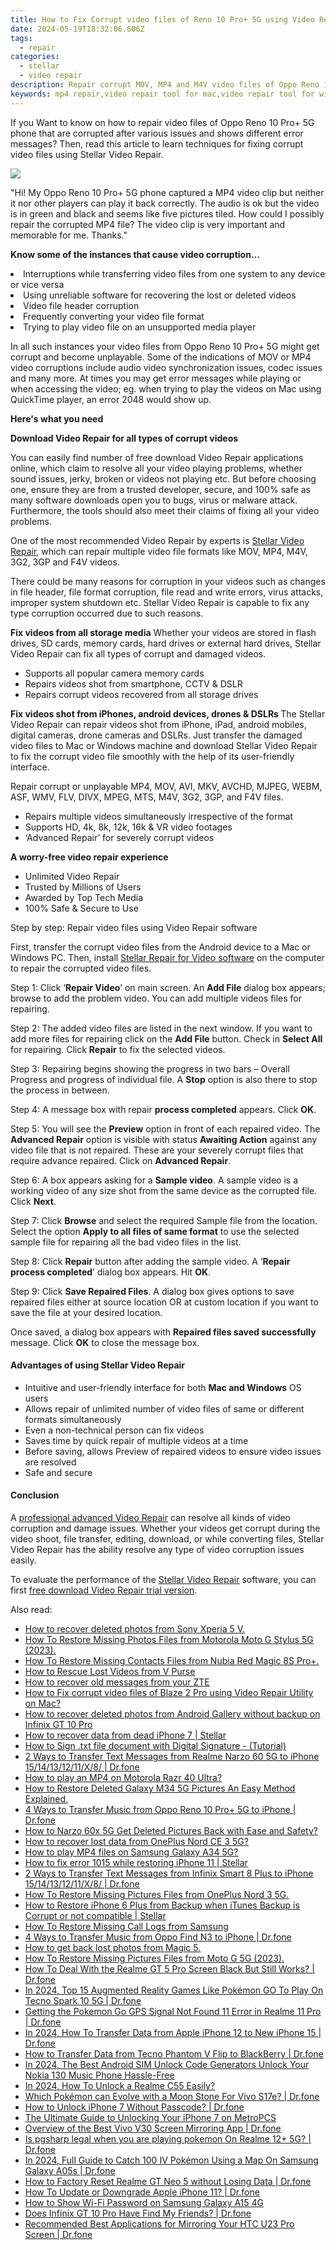```yaml
---
title: How to Fix Corrupt video files of Reno 10 Pro+ 5G using Video Repair Utility?
date: 2024-05-19T18:32:06.606Z
tags: 
  - repair
categories: 
  - stellar
  - video repair
description: Repair corrupt MOV, MP4 and M4V video files of Oppo Reno 10 Pro+ 5G phone using Stellar Video Repair application, download trial version of the software and preview MOV video file after repair process before actually restoring it
keywords: mp4 repair,video repair tool for mac,video repair tool for windows,play corrupt video files,avi video repair,fix corrupt videos
---
```


<div class="atpl-content atpl-for-stellar-video-repair mobile-video-repair">

<div class="atpl-post-description-part-1">
<div class="tpl-content-sub-paragraph-normal">    <p>If you Want to know on how to repair video files of Oppo Reno 10 Pro+ 5G phone that are corrupted after various issues and shows different error messages? Then, read this article to learn techniques for fixing corrupt video files using Stellar Video Repair.    </p></div>
</div>

<img src="https://img0mobiles.techidaily.com/images/best-assets/devices/oppo/oppo-reno-10-proplus-5g/2.jpg" class="atpl-imgstyle"/>

<div class="atpl-post-description-part-2">
<div class="tpl-content-sub-paragraph-question"><p>"Hi! My Oppo Reno 10 Pro+ 5G phone captured a MP4 video clip but neither it nor other players can play it back correctly. The audio is ok but the video is in green and black and seems like five pictures tiled. How could I possibly repair the corrupted MP4 file? The video clip is very important and memorable for me. Thanks."</p></div><div class="tpl-content-sub-paragraph-content"><p><strong>Know some of the instances that cause video corruption…</strong>  <li>Interruptions while transferring video files from one system to any device or vice versa</li>  <li>Using unreliable software for recovering the lost or deleted videos</li>  <li>Video file header corruption</li>  <li>Frequently converting your video file format</li>  <li>Trying to play video file on an unsupported media player</li></p>In all such instances your video files from Oppo Reno 10 Pro+ 5G might get corrupt and become unplayable. Some of the indications of MOV or MP4 video corruptions include audio video synchronization issues, codec issues and many more. At times you may get error messages while playing or when accessing the video; eg. when trying to play the videos on Mac using QuickTime player, an error 2048 would show up.</div>
</div>

<strong>Here's what you need</strong>
<div class="tpl-content-sub-paragraph-content">

<strong>Download Video Repair for all types of corrupt videos</strong>
<p>
You can easily find number of free download Video Repair applications online, which claim to resolve all your video playing problems, whether sound issues, jerky, broken or videos not playing etc. But before choosing one, ensure they are from a trusted developer, secure, and 100% safe as many software downloads open you to bugs, virus or malware attack. Furthermore, the tools should also meet their claims of fixing all your video problems.

One of the most recommended Video Repair by experts is <a href="https://tools.techidaily.com/stellar-video-repair/" >Stellar Video Repair</a>, which can repair multiple video file formats like MOV, MP4, M4V, 3G2, 3GP and F4V videos.

There could be many reasons for corruption in your videos such as changes in file header, file format corruption, file read and write errors, virus attacks, improper system shutdown etc. Stellar Video Repair is capable to fix any type corruption occurred due to such reasons.

</p>
</div>



<div class="tpl-content-sub-paragraph-content">
<p>
<strong>Fix videos from all storage media</strong>
Whether your videos are stored in flash drives, SD cards, memory cards, hard drives or external hard drives, Stellar Video Repair can fix all types of corrupt and damaged videos.


- Supports all popular camera memory cards
- Repairs videos shot from smartphone, CCTV & DSLR
- Repairs corrupt videos recovered from all storage drives


<strong>Fix videos shot from iPhones, android devices, drones & DSLRs </strong>
The Stellar Video Repair can repair videos shot from iPhone, iPad, android mobiles, digital cameras, drone cameras and DSLRs. Just transfer the damaged video files to Mac or Windows machine and download Stellar Video Repair to fix the corrupt video file smoothly with the help of its user-friendly interface.


Repair corrupt or unplayable MP4, MOV, AVI, MKV, AVCHD, MJPEG, WEBM, ASF, WMV, FLV, DIVX, MPEG, MTS, M4V, 3G2, 3GP, and F4V files.

- Repairs multiple videos simultaneously irrespective of the format
- Supports HD, 4k, 8k, 12k, 16k & VR video footages
- ‘Advanced Repair’ for severely corrupt videos

**A worry-free video repair experience**

- Unlimited Video Repair
- Trusted by Millions of Users
- Awarded by Top Tech Media
- 100% Safe & Secure to Use


</p>
</div>

<div class="atpl-step-part-style">Step by step: Repair video files using Video Repair software</div>

First, transfer the corrupt video files from the Android device to a Mac or Windows PC. Then, install <a href="https://tools.techidaily.com/stellar-video-repair/" >Stellar Repair for Video software</a> on the computer to repair the corrupted video files.

<span class="atpl-stepstyle-a"><span>Step 1: </span></span> Click ‘<strong>Repair Video</strong>’ on main screen. An <strong>Add File</strong> dialog box appears; browse to add the problem video. You can add multiple videos files for repairing.
<img src="https://tools.techidaily.com/images/apps/stellar/stellar-repair-for-video/solutions/common/main-screen.jpg"  alt="" />

<span class="atpl-stepstyle-a"><span>Step 2: </span></span> The added video files are listed in the next window. If you want to add more files for repairing click on the <strong>Add File</strong> button. Check in <strong>Select All</strong> for repairing. Click <strong>Repair</strong> to fix the selected videos.
<img src="https://tools.techidaily.com/images/apps/stellar/stellar-repair-for-video/solutions/common/video-file-listed.jpg"  alt="" />

<span class="atpl-stepstyle-a"><span>Step 3: </span></span> Repairing begins showing the progress in two bars – Overall Progress and progress of individual file. A <strong>Stop</strong> option is also there to stop the process in between.
<img src="https://tools.techidaily.com/images/apps/stellar/stellar-repair-for-video/solutions/common/video-file-fixing.jpg"  alt="" />

<span class="atpl-stepstyle-a"><span>Step 4: </span></span> A message box with repair <strong>process completed</strong> appears. Click <strong>OK</strong>.
<img src="https://tools.techidaily.com/images/apps/stellar/stellar-repair-for-video/solutions/common/repair-process-completed.jpg"  alt="" />

<span class="atpl-stepstyle-a"><span>Step 5: </span></span> You will see the <strong>Preview</strong> option in front of each repaired video. The <strong>Advanced Repair</strong> option is visible with status <strong>Awaiting Action</strong> against any video file that is not repaired. These are your severely corrupt files that require advance repaired. Click on <strong>Advanced Repair</strong>.
<img src="https://tools.techidaily.com/images/apps/stellar/stellar-repair-for-video/solutions/common/advanced-repair-screen.png"  alt="" />

<span class="atpl-stepstyle-a"><span>Step 6: </span></span> A box appears asking for a <strong>Sample video</strong>. A sample video is a working video of any size shot from the same device as the corrupted file. Click <strong>Next</strong>.
<img src="https://tools.techidaily.com/images/apps/stellar/stellar-repair-for-video/solutions/common/sample-video.jpg"  alt="" />

<span class="atpl-stepstyle-a"><span>Step 7: </span></span> Click <strong>Browse</strong> and select the required Sample file from the location. Select the option <strong>Apply to all files of same format</strong> to use the selected sample file for repairing all the bad video files in the list.
<img src="https://tools.techidaily.com/images/apps/stellar/stellar-repair-for-video/solutions/common/add-sample-video.png"  alt="" />

<span class="atpl-stepstyle-a"><span>Step 8: </span></span> Click <strong>Repair</strong> button after adding the sample video. A ‘<strong>Repair process completed</strong>’ dialog box appears. Hit <strong>OK</strong>.
<img src="https://tools.techidaily.com/images/apps/stellar/stellar-repair-for-video/solutions/common/video-file-repaired-success.png"  alt="" />

<span class="atpl-stepstyle-a"><span>Step 9: </span></span> Click <strong>Save Repaired Files</strong>. A dialog box gives options to save repaired files either at source location OR at custom location if you want to save the file at your desired location.
<img src="https://tools.techidaily.com/images/apps/stellar/stellar-repair-for-video/solutions/common/save-repaired-files.jpg"  alt="" />

Once saved, a dialog box appears with <strong>Repaired files saved successfully</strong> message. Click <strong>OK</strong> to close the message box.


<h4>Advantages of using Stellar Video Repair</h4>
<ul>
  <li>Intuitive and user-friendly interface for both <strong>Mac and Windows</strong> OS users</li>
  <li>Allows repair of unlimited number of video files of same or different formats simultaneously</li>
  <li>Even a non-technical person can fix videos</li>
  <li>Saves time by quick repair of multiple videos at a time</li>
  <li>Before saving, allows Preview of repaired videos to ensure video issues are resolved</li>
  <li>Safe and secure</li>
</ul>

<h4>Conclusion</h4>

A <a href="https://tools.techidaily.com/stellar-video-repair/" >professional advanced Video Repair</a> can resolve all kinds of video corruption and damage issues. Whether your videos get corrupt during the video shoot, file transfer, editing, download, or while converting files, Stellar Video Repair has the ability resolve any type of video corruption issues easily.

To evaluate the performance of the <a href="https://tools.techidaily.com/stellar-video-repair/" >Stellar Video Repair</a> software, you can first <a href="https://tools.techidaily.com/stellar-video-repair/" >free download Video Repair trial version</a>.



<ins class="adsbygoogle"
     style="display:block"
     data-ad-client="ca-pub-7571918770474297"
     data-ad-slot="8358498916"
     data-ad-format="auto"
     data-full-width-responsive="true"></ins>
     
</div>
<span class="atpl-alsoreadstyle">Also read:</span>
<div><ul>
<li><a href="https://blog-min.techidaily.com/how-to-recover-deleted-photos-from-sony-xperia-5-v-by-fonelab-android-recover-photos/" ><u>How to recover deleted photos from Sony Xperia 5 V.</u></a></li>
<li><a href="https://blog-min.techidaily.com/how-to-restore-missing-photos-files-from-motorola-moto-g-stylus-5g-2023-by-fonelab-android-recover-photos/" ><u>How To  Restore Missing Photos Files from Motorola Moto G Stylus 5G (2023).</u></a></li>
<li><a href="https://blog-min.techidaily.com/how-to-restore-missing-contacts-files-from-nubia-red-magic-8s-proplus-by-fonelab-android-recover-contacts/" ><u>How To  Restore Missing Contacts Files from Nubia Red Magic 8S Pro+.</u></a></li>
<li><a href="https://blog-min.techidaily.com/how-to-rescue-lost-videos-from-v-purse-by-fonelab-android-recover-video/" ><u>How to Rescue Lost Videos from V Purse</u></a></li>
<li><a href="https://blog-min.techidaily.com/how-to-recover-old-messages-from-your-zte-by-fonelab-android-recover-messages/" ><u>How to recover old messages from your ZTE</u></a></li>
<li><a href="https://blog-min.techidaily.com/how-to-fix-corrupt-video-files-of-blaze-2-pro-using-video-repair-utility-on-mac-by-stellar-video-repair-mobile-video-repair/" ><u>How to Fix corrupt video files of Blaze 2 Pro using Video Repair Utility on Mac?</u></a></li>
<li><a href="https://blog-min.techidaily.com/how-to-recover-deleted-photos-from-android-gallery-without-backup-on-infinix-gt-10-pro-by-stellar-photo-recovery-android-mobile-photo-recover/" ><u>How to recover deleted photos from Android Gallery without backup on Infinix GT 10 Pro</u></a></li>
<li><a href="https://blog-min.techidaily.com/how-to-recover-data-from-dead-iphone-7-stellar-by-stellar-data-recovery-ios-iphone-data-recovery/" ><u>How to recover data from dead iPhone 7 | Stellar</u></a></li>
<li><a href="https://blog-min.techidaily.com/how-to-sign-txt-file-document-with-digital-signature-tutorial-by-ldigisigner-sign-a-word-sign-a-word/" ><u>How to Sign .txt file document with Digital Signature - (Tutorial)</u></a></li>
<li><a href="https://blog-min.techidaily.com/2-ways-to-transfer-text-messages-from-realme-narzo-60-5g-to-iphone-1514131211x8-drfone-by-drfone-transfer-from-android-transfer-from-android/" ><u>2 Ways to Transfer Text Messages from Realme Narzo 60 5G to iPhone 15/14/13/12/11/X/8/ | Dr.fone</u></a></li>
<li><a href="https://blog-min.techidaily.com/how-to-play-an-mp4-on-motorola-razr-40-ultra-by-aiseesoft-video-converter-play-mp4-on-android/" ><u>How to play an MP4 on Motorola Razr 40 Ultra?</u></a></li>
<li><a href="https://blog-min.techidaily.com/how-to-restore-deleted-galaxy-m34-5g-pictures-an-easy-method-explained-by-fonelab-android-recover-pictures/" ><u>How to Restore Deleted Galaxy M34 5G Pictures  An Easy Method Explained.</u></a></li>
<li><a href="https://blog-min.techidaily.com/4-ways-to-transfer-music-from-oppo-reno-10-proplus-5g-to-iphone-drfone-by-drfone-transfer-from-android-transfer-from-android/" ><u>4 Ways to Transfer Music from Oppo Reno 10 Pro+ 5G to iPhone | Dr.fone</u></a></li>
<li><a href="https://blog-min.techidaily.com/how-to-narzo-60x-5g-get-deleted-pictures-back-with-ease-and-safety-by-fonelab-android-recover-pictures/" ><u>How to Narzo 60x 5G Get Deleted Pictures Back with Ease and Safety?</u></a></li>
<li><a href="https://blog-min.techidaily.com/how-to-recover-lost-data-from-oneplus-nord-ce-3-5g-by-fonelab-android-recover-data/" ><u>How to recover lost data from OnePlus Nord CE 3 5G?</u></a></li>
<li><a href="https://blog-min.techidaily.com/how-to-play-mp4-files-on-samsung-galaxy-a34-5g-by-aiseesoft-video-converter-play-mp4-on-android/" ><u>How to play MP4 files on Samsung Galaxy A34 5G?</u></a></li>
<li><a href="https://blog-min.techidaily.com/how-to-fix-error-1015-while-restoring-iphone-11-stellar-by-stellar-data-recovery-ios-iphone-data-recovery/" ><u>How to fix error 1015 while restoring iPhone 11 | Stellar</u></a></li>
<li><a href="https://blog-min.techidaily.com/2-ways-to-transfer-text-messages-from-infinix-smart-8-plus-to-iphone-1514131211x8-drfone-by-drfone-transfer-from-android-transfer-from-android/" ><u>2 Ways to Transfer Text Messages from Infinix Smart 8 Plus to iPhone 15/14/13/12/11/X/8/ | Dr.fone</u></a></li>
<li><a href="https://blog-min.techidaily.com/how-to-restore-missing-pictures-files-from-oneplus-nord-3-5g-by-fonelab-android-recover-pictures/" ><u>How To  Restore Missing Pictures Files from OnePlus Nord 3 5G.</u></a></li>
<li><a href="https://blog-min.techidaily.com/how-to-restore-iphone-6-plus-from-backup-when-itunes-backup-is-corrupt-or-not-compatible-stellar-by-stellar-data-recovery-ios-iphone-data-recovery/" ><u>How to Restore iPhone 6 Plus from Backup when iTunes Backup is Corrupt or not compatible | Stellar</u></a></li>
<li><a href="https://blog-min.techidaily.com/how-to-restore-missing-call-logs-from-samsung-by-fonelab-android-recover-call-logs/" ><u>How To  Restore Missing Call Logs from Samsung</u></a></li>
<li><a href="https://blog-min.techidaily.com/4-ways-to-transfer-music-from-oppo-find-n3-to-iphone-drfone-by-drfone-transfer-from-android-transfer-from-android/" ><u>4 Ways to Transfer Music from Oppo Find N3 to iPhone | Dr.fone</u></a></li>
<li><a href="https://blog-min.techidaily.com/how-to-get-back-lost-photos-from-magic-5-by-fonelab-android-recover-photos/" ><u>How to get back lost photos from Magic 5.</u></a></li>
<li><a href="https://blog-min.techidaily.com/how-to-restore-missing-pictures-files-from-moto-g-5g-2023-by-fonelab-android-recover-pictures/" ><u>How To  Restore Missing Pictures Files from Moto G 5G (2023).</u></a></li>
<li><a href="https://change-location.techidaily.com/how-to-deal-with-the-realme-gt-5-pro-screen-black-but-still-works-drfone-by-drfone-fix-android-problems-fix-android-problems/" ><u>How To Deal With the Realme GT 5 Pro Screen Black But Still Works? | Dr.fone</u></a></li>
<li><a href="https://android-pokemon-go.techidaily.com/in-2024-top-15-augmented-reality-games-like-pokemon-go-to-play-on-tecno-spark-10-5g-drfone-by-drfone-virtual-android/" ><u>In 2024, Top 15 Augmented Reality Games Like Pokémon GO To Play On Tecno Spark 10 5G | Dr.fone</u></a></li>
<li><a href="https://android-location.techidaily.com/getting-the-pokemon-go-gps-signal-not-found-11-error-in-realme-11-pro-drfone-by-drfone-virtual/" ><u>Getting the Pokemon Go GPS Signal Not Found 11 Error in Realme 11 Pro | Dr.fone</u></a></li>
<li><a href="https://iphone-transfer.techidaily.com/in-2024-how-to-transfer-data-from-apple-iphone-12-to-new-iphone-15-drfone-by-drfone-transfer-from-ios/" ><u>In 2024, How To Transfer Data from Apple iPhone 12 to New iPhone 15 | Dr.fone</u></a></li>
<li><a href="https://android-transfer.techidaily.com/how-to-transfer-data-from-tecno-phantom-v-flip-to-blackberry-drfone-by-drfone-transfer-from-android-transfer-from-android/" ><u>How to Transfer Data from Tecno Phantom V Flip to BlackBerry | Dr.fone</u></a></li>
<li><a href="https://sim-unlock.techidaily.com/in-2024-the-best-android-sim-unlock-code-generators-unlock-your-nokia-130-music-phone-hassle-free-by-drfone-android/" ><u>In 2024, The Best Android SIM Unlock Code Generators Unlock Your Nokia 130 Music Phone Hassle-Free</u></a></li>
<li><a href="https://easy-unlock-android.techidaily.com/in-2024-how-to-unlock-a-realme-c55-easily-by-drfone-android/" ><u>In 2024, How To Unlock a Realme C55 Easily?</u></a></li>
<li><a href="https://change-location.techidaily.com/which-pokemon-can-evolve-with-a-moon-stone-for-vivo-s17e-drfone-by-drfone-virtual-android/" ><u>Which Pokémon can Evolve with a Moon Stone For Vivo S17e? | Dr.fone</u></a></li>
<li><a href="https://iphone-unlock.techidaily.com/how-to-unlock-iphone-7-without-passcode-drfone-by-drfone-ios/" ><u>How to Unlock iPhone 7 Without Passcode? | Dr.fone</u></a></li>
<li><a href="https://sim-unlock.techidaily.com/the-ultimate-guide-to-unlocking-your-iphone-7-on-metropcs-by-drfone-ios/" ><u>The Ultimate Guide to Unlocking Your iPhone 7 on MetroPCS</u></a></li>
<li><a href="https://screen-mirror.techidaily.com/overview-of-the-best-vivo-v30-screen-mirroring-app-drfone-by-drfone-android/" ><u>Overview of the Best Vivo V30 Screen Mirroring App | Dr.fone</u></a></li>
<li><a href="https://fake-location.techidaily.com/is-pgsharp-legal-when-you-are-playing-pokemon-on-realme-12plus-5g-drfone-by-drfone-virtual-android/" ><u>Is pgsharp legal when you are playing pokemon On Realme 12+ 5G? | Dr.fone</u></a></li>
<li><a href="https://change-location.techidaily.com/in-2024-full-guide-to-catch-100-iv-pokemon-using-a-map-on-samsung-galaxy-a05s-drfone-by-drfone-virtual-android/" ><u>In 2024, Full Guide to Catch 100 IV Pokémon Using a Map On Samsung Galaxy A05s | Dr.fone</u></a></li>
<li><a href="https://techidaily.com/how-to-factory-reset-realme-gt-neo-5-without-losing-data-drfone-by-drfone-reset-android-reset-android/" ><u>How to Factory Reset Realme GT Neo 5 without Losing Data | Dr.fone</u></a></li>
<li><a href="https://techidaily.com/how-to-update-or-downgrade-apple-iphone-11-drfone-by-drfone-ios-system-repair-ios-system-repair/" ><u>How To Update or Downgrade Apple iPhone 11? | Dr.fone</u></a></li>
<li><a href="https://android-unlock.techidaily.com/how-to-show-wi-fi-password-on-samsung-galaxy-a15-4g-by-drfone-android/" ><u>How to Show Wi-Fi Password on Samsung Galaxy A15 4G</u></a></li>
<li><a href="https://review-topics.techidaily.com/does-infinix-gt-10-pro-have-find-my-friends-drfone-by-drfone-virtual-android/" ><u>Does Infinix GT 10 Pro Have Find My Friends? | Dr.fone</u></a></li>
<li><a href="https://screen-mirror.techidaily.com/recommended-best-applications-for-mirroring-your-htc-u23-pro-screen-drfone-by-drfone-android/" ><u>Recommended Best Applications for Mirroring Your HTC U23 Pro Screen | Dr.fone</u></a></li>
</ul></div>

<ins class="adsbygoogle"
    style="display:block"
    data-ad-format="autorelaxed"
    data-ad-client="ca-pub-7571918770474297"
    data-ad-slot="1223367746"></ins>


